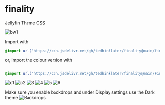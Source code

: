 # finality
Jellyfin Theme CSS

![bw1](https://i.imgur.com/hqwHYmR.gif)

Import with

```css
@import url("https://cdn.jsdelivr.net/gh/tedhinklater/finality@main/finality.css");

```

or, import the colour version with

```css

@import url("https://cdn.jsdelivr.net/gh/tedhinklater/finality@main/Finality-Coloured.css");

```

![c1](https://i.imgur.com/pbwAoGv.png)
![c2](https://i.imgur.com/QPHEaM4.png)
![3](https://github.com/tedhinklater/finality/assets/66086488/fb4e559e-01a5-43ba-bc46-d6f3ee79568a)
![4](https://i.imgur.com/lfl8S4t.png)
![5](https://github.com/tedhinklater/finality/assets/66086488/07c92af4-44b5-4185-b8bb-806f351aa511)
![6](https://i.imgur.com/IBj3iie.png)

Make sure you enable backdrops and under Display settings use the Dark theme
![Backdrops](https://i.imgur.com/18D9IO3.png)
